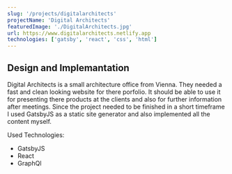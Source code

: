 ```yaml
---
slug: '/projects/digitalarchitects'
projectName: 'Digital Architects'
featuredImage: './DigitalArchitects.jpg'
url: https://www.digitalarchitects.netlify.app
technologies: ['gatsby', 'react', 'css', 'html']
---
```


## Design and Implemantation

Digital Architects is a small architecture office from Vienna. They needed a fast and clean looking website for there porfolio. It should be able to use it for presenting there products at the clients and also for further information after meetings.
Since the project needed to be finished in a short timeframe I used GatsbyJS as a static site generator and also implemented all the content myself.

Used Technologies:

- GatsbyJS
- React
- GraphQl
